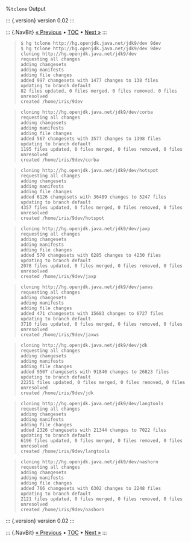 %`tclone` Output

::: {.version}
version 0.02
:::

::: {.NavBit}
[« Previous](repositories.html#cloneForest) • [TOC](index.html) • [Next »](repositories.html#cloneSingle)
:::

>     $ hg tclone http://hg.openjdk.java.net/jdk9/dev 9dev
>     $ hg tclone http://hg.openjdk.java.net/jdk9/dev 9dev
>     cloning http://hg.openjdk.java.net/jdk9/dev
>     requesting all changes
>     adding changesets
>     adding manifests
>     adding file changes
>     added 997 changesets with 1477 changes to 138 files
>     updating to branch default
>     82 files updated, 0 files merged, 0 files removed, 0 files unresolved
>     created /home/iris/9dev

>     cloning http://hg.openjdk.java.net/jdk9/dev/corba
>     requesting all changes
>     adding changesets
>     adding manifests
>     adding file changes
>     added 567 changesets with 3577 changes to 1398 files
>     updating to branch default
>     1195 files updated, 0 files merged, 0 files removed, 0 files unresolved
>     created /home/iris/9dev/corba

>     cloning http://hg.openjdk.java.net/jdk9/dev/hotspot
>     requesting all changes
>     adding changesets
>     adding manifests
>     adding file changes
>     added 6126 changesets with 36489 changes to 5247 files
>     updating to branch default
>     4357 files updated, 0 files merged, 0 files removed, 0 files unresolved
>     created /home/iris/9dev/hotspot

>     cloning http://hg.openjdk.java.net/jdk9/dev/jaxp
>     requesting all changes
>     adding changesets
>     adding manifests
>     adding file changes
>     added 570 changesets with 6285 changes to 4230 files
>     updating to branch default
>     2078 files updated, 0 files merged, 0 files removed, 0 files unresolved
>     created /home/iris/9dev/jaxp

>     cloning http://hg.openjdk.java.net/jdk9/dev/jaxws
>     requesting all changes
>     adding changesets
>     adding manifests
>     adding file changes
>     added 471 changesets with 15683 changes to 6727 files
>     updating to branch default
>     3710 files updated, 0 files merged, 0 files removed, 0 files unresolved
>     created /home/iris/9dev/jaxws

>     cloning http://hg.openjdk.java.net/jdk9/dev/jdk
>     requesting all changes
>     adding changesets
>     adding manifests
>     adding file changes
>     added 9507 changesets with 91840 changes to 26823 files
>     updating to branch default
>     22251 files updated, 0 files merged, 0 files removed, 0 files unresolved
>     created /home/iris/9dev/jdk

>     cloning http://hg.openjdk.java.net/jdk9/dev/langtools
>     requesting all changes
>     adding changesets
>     adding manifests
>     adding file changes
>     added 2326 changesets with 21344 changes to 7022 files
>     updating to branch default
>     6196 files updated, 0 files merged, 0 files removed, 0 files unresolved
>     created /home/iris/9dev/langtools

>     cloning http://hg.openjdk.java.net/jdk9/dev/nashorn
>     requesting all changes
>     adding changesets
>     adding manifests
>     adding file changes
>     added 766 changesets with 6302 changes to 2248 files
>     updating to branch default
>     2121 files updated, 0 files merged, 0 files removed, 0 files unresolved
>     created /home/iris/9dev/nashorn

::: {.version}
version 0.02
:::

::: {.NavBit}
[« Previous](repositories.html#cloneForest) • [TOC](index.html) • [Next »](repositories.html#cloneSingle)
:::
